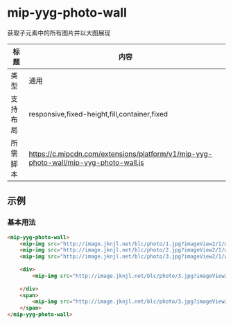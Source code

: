 # mip-yyg-photo-wall

获取子元素中的所有图片并以大图展现

标题|内容
----|----
类型|通用
支持布局|responsive,fixed-height,fill,container,fixed
所需脚本|https://c.mipcdn.com/extensions/platform/v1/mip-yyg-photo-wall/mip-yyg-photo-wall.js

## 示例

### 基本用法
```html
<mip-yyg-photo-wall>
    <mip-img src="http://image.jknjl.net/blc/photo/1.jpg?imageView2/1/w/140/h/85"  bigUrl="http://image.jknjl.net/blc/photo/1.jpg?imageView2/1/w/600/h/300"></mip-img>
    <mip-img src="http://image.jknjl.net/blc/photo/2.jpg?imageView2/1/w/140/h/85"  bigUrl="http://image.jknjl.net/blc/photo/2.jpg?imageView2/1/w/600/h/300"></mip-img>
    <mip-img src="http://image.jknjl.net/blc/photo/3.jpg?imageView2/1/w/140/h/85"  bigUrl="http://image.jknjl.net/blc/photo/3.jpg?imageView2/1/w/600/h/300"></mip-img>
    
    <div>
        <mip-img src="http://image.jknjl.net/blc/photo/3.jpg?imageView2/1/w/140/h/85"  bigUrl="http://image.jknjl.net/blc/photo/3.jpg?imageView2/1/w/600/h/300"></mip-img>
    
    </div>
    <span>
        <mip-img src="http://image.jknjl.net/blc/photo/3.jpg?imageView2/1/w/140/h/85"  bigUrl="http://image.jknjl.net/blc/photo/3.jpg?imageView2/1/w/600/h/300"></mip-img>
    </span>
</mip-yyg-photo-wall>
```



